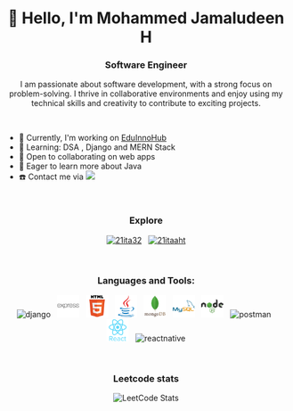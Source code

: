 <h1 align="center">👋 Hello, I'm Mohammed Jamaludeen H</h1>
<h3 align="center">Software Engineer</h3>

<p align="center">I am passionate about software development, with a strong focus on problem-solving. I thrive in collaborative environments and enjoy using my technical skills and creativity to contribute to exciting projects.</p>

<br/>

- 🔭 Currently, I'm working on [EduInnoHub](https://github.com/MJamaludeen/EduInnoHub)
- 🌱 Learning: DSA , Django and MERN Stack
- 👯 Open to collaborating on web apps
- 💬 Eager to learn more about Java
- ☎️ Contact me via [<img src="https://img.shields.io/badge/LinkedIn-0077B5?style=for-the-badge&logo=linkedin&logoColor=white" />](www.linkedin.com/in/mohammed-jamaludeen-h)

<br/>


<h3 align="center">Explore</h3>

<p align="center">
  <a href="https://www.leetcode.com/21ita32" target="blank"><img src="https://raw.githubusercontent.com/rahuldkjain/github-profile-readme-generator/master/src/images/icons/Social/leet-code.svg" alt="21ita32" height="30" width="40" /></a> &nbsp;
  <a href="https://auth.geeksforgeeks.org/user/21itaaht" target="blank"><img src="https://raw.githubusercontent.com/rahuldkjain/github-profile-readme-generator/master/src/images/icons/Social/geeks-for-geeks.svg" alt="21itaaht" height="30" width="40" /></a>
</p>

<br/>

<h3 align="center">Languages and Tools:</h3>
<p align="center">
  <img src="https://cdn.worldvectorlogo.com/logos/django.svg" alt="django" width="40" height="40"/> &nbsp;
<img src="https://raw.githubusercontent.com/devicons/devicon/master/icons/express/express-original-wordmark.svg" alt="express" width="40" height="40"/> &nbsp;
<img src="https://raw.githubusercontent.com/devicons/devicon/master/icons/html5/html5-original-wordmark.svg" alt="html5" width="40" height="40"/> &nbsp;
<img src="https://raw.githubusercontent.com/devicons/devicon/master/icons/java/java-original.svg" alt="java" width="40" height="40"/> &nbsp;
<img src="https://raw.githubusercontent.com/devicons/devicon/master/icons/mongodb/mongodb-original-wordmark.svg" alt="mongodb" width="40" height="40"/> &nbsp;
<img src="https://raw.githubusercontent.com/devicons/devicon/master/icons/mysql/mysql-original-wordmark.svg" alt="mysql" width="40" height="40"/> &nbsp;
<img src="https://raw.githubusercontent.com/devicons/devicon/master/icons/nodejs/nodejs-original-wordmark.svg" alt="nodejs" width="40" height="40"/> &nbsp;
<img src="https://www.vectorlogo.zone/logos/getpostman/getpostman-icon.svg" alt="postman" width="40" height="40"/> &nbsp;
<img src="https://raw.githubusercontent.com/devicons/devicon/master/icons/react/react-original-wordmark.svg" alt="react" width="40" height="40"/> &nbsp;
<img src="https://reactnative.dev/img/header_logo.svg" alt="reactnative" width="40" height="40"/>
</p>

<br/>


<h3 align="center">Leetcode stats</h3>
<p align="center">
  <img src="https://leetcard.jacoblin.cool/21ita32?theme=dark&font=Latin&ext=compact" alt="LeetCode Stats"/>
</p>


